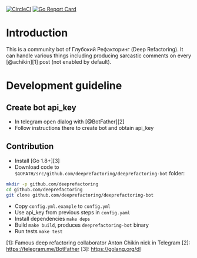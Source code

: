 [![CircleCI](https://circleci.com/gh/deeprefactoring/deeprefactoring-bot/tree/master.svg?style=svg&circle-token=0e2f1cd5497fa9397ce7905df9fe92a2ad4ca86a)](https://circleci.com/gh/deeprefactoring/deeprefactoring-bot/tree/master)
[![Go Report Card](https://goreportcard.com/badge/github.com/deeprefactoring/deeprefactoring-bot)](https://goreportcard.com/report/github.com/deeprefactoring/deeprefactoring-bot)

# Introduction
This is a community bot of Глубокий Рефакторинг (Deep Refactoring). It can handle various things including producing sarcastic comments on every [@achikin][1] post (not enabled by default).

# Development guideline
## Create bot api_key
* In telegram open dialog with [@BotFather][2]
* Follow instructions there to create bot and obtain api_key

## Contribution
* Install [Go 1.8+][3]
* Download code to `$GOPATH/src/github.com/deeprefactoring/deeprefactoring-bot` folder:
```bash
mkdir -p github.com/deeprefactoring
cd github.com/deeprefactoring
git clone github.com/deeprefactoring/deeprefactoring-bot
```
* Copy `config.yml.example` to `config.yml`
* Use api_key from previous steps in `config.yaml`
* Install dependencies `make deps`
* Build `make build`, produces `deeprefactoring-bot` binary
* Run tests `make test`

[1]: Famous deep refactoring collaborator Anton Chikin nick in Telegram
[2]: https://telegram.me/BotFather
[3]: https://golang.org/dl
